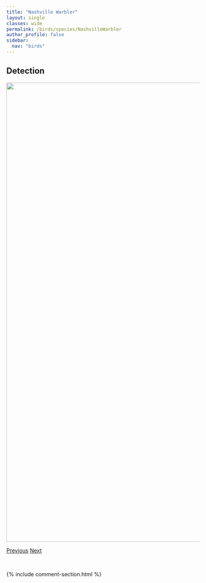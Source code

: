 ```yaml
---
title: "Nashville Warbler"
layout: single
classes: wide
permalink: /birds/species/NashvilleWarbler
author_profile: false
sidebar:
  nav: "birds"
---
```


<h2>Detection</h2>

<a href="https://drive.google.com/uc?export=view&id=1FtKFn7u5GDmWbf7ToiXghCtYCHv8IV1l">
<img src="https://drive.google.com/uc?export=view&id=1FtKFn7u5GDmWbf7ToiXghCtYCHv8IV1l" height = "1200" width = "800">
</a>

<a href="/birds/species/MourningWarbler/" class="pagination--pager" title="Mourning Warbler">Previous</a> <a href="/birds/species/NelsonsSparrow/" class="pagination--pager" title="Nelson's Sparrow">Next</a>

<p>&nbsp;</p>

{% include comment-section.html %}
